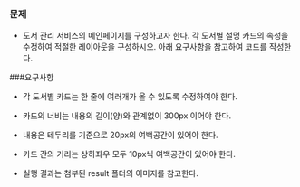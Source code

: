 ### 문제
- 도서 관리 서비스의 메인페이지를 구성하고자 한다. 각 도서별 설명 카드의 속성을 수정하여 적절한 레이아웃을 구성하시오. 아래 요구사항을 참고하여 코드를 작성한다.

###요구사항
- 각 도서별 카드는 한 줄에 여러개가 올 수 있도록 수정하여야 한다.
- 카드의 너비는 내용의 길이(양)와 관계없이 300px 이어야 한다.
- 내용은 테두리를 기준으로 20px의 여백공간이 있어야 한다.
- 카드 간의 거리는 상하좌우 모두 10px씩 여백공간이 있어야 한다.

- 실행 결과는 첨부된 result 폴더의 이미지를 참고한다.
